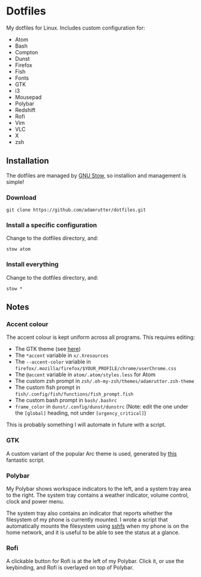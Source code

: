 # Dotfiles

My dotfiles for Linux. Includes custom configuration for:

* Atom
* Bash
* Compton
* Dunst
* Firefox
* Fish
* Fonts
* GTK
* i3
* Mousepad
* Polybar
* Redshift
* Rofi
* Vim
* VLC
* X
* zsh

## Installation

The dotfiles are managed by [GNU Stow](https://www.gnu.org/software/stow/), so installion and management is simple!

### Download

`git clone https://github.com/adamrutter/dotfiles.git`

### Install a specific configuration

Change to the dotfiles directory, and:

`stow atom`

### Install everything


Change to the dotfiles directory, and:

`stow *`

## Notes

### Accent colour

The accent colour is kept uniform across all programs. This requires editing:

* The GTK theme (see [here](#gtk))
* The `*accent` variable in `x/.Xresources`
* The `--accent-color` variable in `firefox/.mozilla/firefox/$YOUR_PROFILE/chrome/userChrome.css`
* The `@accent` variable in `atom/.atom/styles.less` for Atom
* The custom zsh prompt in `zsh/.oh-my-zsh/themes/adamrutter.zsh-theme`
* The custom fish prompt in `fish/.config/fish/functions/fish_prompt.fish`
* The custom bash prompt in `bash/.bashrc`
* `frame_color` in `dunst/.config/dunst/dunstrc` (Note: edit the one under the `[global]` heading, not under `[urgency_critical]`)

This is probably something I will automate in future with a script.

### GTK

A custom variant of the popular Arc theme is used, generated by [this](https://github.com/erikdubois/Arc-Theme-Colora) fantastic script.

### Polybar

My Polybar shows workspace indicators to the left, and a system tray area to the right. The system tray contains a weather indicator, volume control, clock and power menu.

The system tray also contains an indicator that reports whether the filesystem of my phone is currently mounted. I wrote a script that automatically mounts the filesystem using [sshfs](https://github.com/libfuse/sshfs) when my phone is on the home network, and it is useful to be able to see the status at a glance.

### Rofi

A clickable button for Rofi is at the left of my Polybar. Click it, or use the keybinding, and Rofi is overlayed on top of Polybar.
